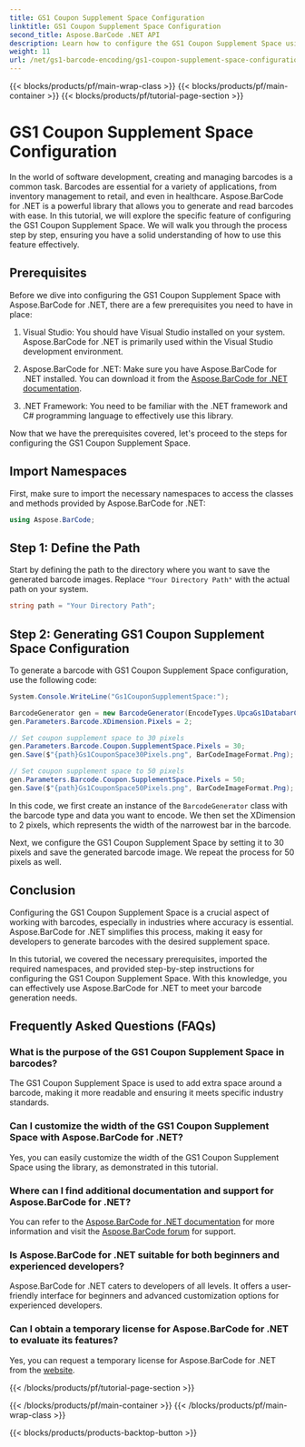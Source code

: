 ```yaml
---
title: GS1 Coupon Supplement Space Configuration
linktitle: GS1 Coupon Supplement Space Configuration
second_title: Aspose.BarCode .NET API
description: Learn how to configure the GS1 Coupon Supplement Space using Aspose.BarCode for .NET. Follow our step-by-step guide to master this feature.
weight: 11
url: /net/gs1-barcode-encoding/gs1-coupon-supplement-space-configuration/
---
```


{{< blocks/products/pf/main-wrap-class >}}
{{< blocks/products/pf/main-container >}}
{{< blocks/products/pf/tutorial-page-section >}}

# GS1 Coupon Supplement Space Configuration


In the world of software development, creating and managing barcodes is a common task. Barcodes are essential for a variety of applications, from inventory management to retail, and even in healthcare. Aspose.BarCode for .NET is a powerful library that allows you to generate and read barcodes with ease. In this tutorial, we will explore the specific feature of configuring the GS1 Coupon Supplement Space. We will walk you through the process step by step, ensuring you have a solid understanding of how to use this feature effectively.

## Prerequisites

Before we dive into configuring the GS1 Coupon Supplement Space with Aspose.BarCode for .NET, there are a few prerequisites you need to have in place:

1. Visual Studio: You should have Visual Studio installed on your system. Aspose.BarCode for .NET is primarily used within the Visual Studio development environment.

2. Aspose.BarCode for .NET: Make sure you have Aspose.BarCode for .NET installed. You can download it from the [Aspose.BarCode for .NET documentation](https://reference.aspose.com/barcode/net/).

3. .NET Framework: You need to be familiar with the .NET framework and C# programming language to effectively use this library.

Now that we have the prerequisites covered, let's proceed to the steps for configuring the GS1 Coupon Supplement Space.

## Import Namespaces

First, make sure to import the necessary namespaces to access the classes and methods provided by Aspose.BarCode for .NET:

```csharp
using Aspose.BarCode;
```

## Step 1: Define the Path

Start by defining the path to the directory where you want to save the generated barcode images. Replace `"Your Directory Path"` with the actual path on your system.

```csharp
string path = "Your Directory Path";
```

## Step 2: Generating GS1 Coupon Supplement Space Configuration

To generate a barcode with GS1 Coupon Supplement Space configuration, use the following code:

```csharp
System.Console.WriteLine("Gs1CouponSupplementSpace:");

BarcodeGenerator gen = new BarcodeGenerator(EncodeTypes.UpcaGs1DatabarCoupon, "123456789012(8110)ASPOSE");
gen.Parameters.Barcode.XDimension.Pixels = 2;

// Set coupon supplement space to 30 pixels
gen.Parameters.Barcode.Coupon.SupplementSpace.Pixels = 30;
gen.Save($"{path}Gs1CouponSpace30Pixels.png", BarCodeImageFormat.Png);

// Set coupon supplement space to 50 pixels
gen.Parameters.Barcode.Coupon.SupplementSpace.Pixels = 50;
gen.Save($"{path}Gs1CouponSpace50Pixels.png", BarCodeImageFormat.Png);
```

In this code, we first create an instance of the `BarcodeGenerator` class with the barcode type and data you want to encode. We then set the XDimension to 2 pixels, which represents the width of the narrowest bar in the barcode. 

Next, we configure the GS1 Coupon Supplement Space by setting it to 30 pixels and save the generated barcode image. We repeat the process for 50 pixels as well.

## Conclusion

Configuring the GS1 Coupon Supplement Space is a crucial aspect of working with barcodes, especially in industries where accuracy is essential. Aspose.BarCode for .NET simplifies this process, making it easy for developers to generate barcodes with the desired supplement space.

In this tutorial, we covered the necessary prerequisites, imported the required namespaces, and provided step-by-step instructions for configuring the GS1 Coupon Supplement Space. With this knowledge, you can effectively use Aspose.BarCode for .NET to meet your barcode generation needs.

## Frequently Asked Questions (FAQs)

### What is the purpose of the GS1 Coupon Supplement Space in barcodes?
The GS1 Coupon Supplement Space is used to add extra space around a barcode, making it more readable and ensuring it meets specific industry standards.

### Can I customize the width of the GS1 Coupon Supplement Space with Aspose.BarCode for .NET?
Yes, you can easily customize the width of the GS1 Coupon Supplement Space using the library, as demonstrated in this tutorial.

### Where can I find additional documentation and support for Aspose.BarCode for .NET?
You can refer to the [Aspose.BarCode for .NET documentation](https://reference.aspose.com/barcode/net/) for more information and visit the [Aspose.BarCode forum](https://forum.aspose.com/c/barcode/13) for support.

### Is Aspose.BarCode for .NET suitable for both beginners and experienced developers?
Aspose.BarCode for .NET caters to developers of all levels. It offers a user-friendly interface for beginners and advanced customization options for experienced developers.

### Can I obtain a temporary license for Aspose.BarCode for .NET to evaluate its features?
Yes, you can request a temporary license for Aspose.BarCode for .NET from the [website](https://purchase.aspose.com/temporary-license/).

{{< /blocks/products/pf/tutorial-page-section >}}

{{< /blocks/products/pf/main-container >}}
{{< /blocks/products/pf/main-wrap-class >}}

{{< blocks/products/products-backtop-button >}}
